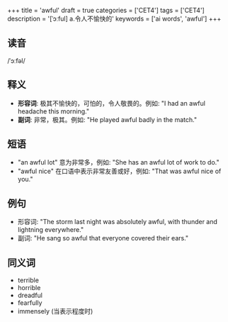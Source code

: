 +++
title = 'awful'
draft = true
categories = ['CET4']
tags = ['CET4']
description = '[ˈɔːful] a.令人不愉快的'
keywords = ['ai words', 'awful']
+++

## 读音
/ˈɔːfəl/

## 释义
- **形容词**: 极其不愉快的，可怕的，令人敬畏的。例如: "I had an awful headache this morning."
- **副词**: 非常，极其。例如: "He played awful badly in the match."

## 短语
- "an awful lot" 意为非常多，例如: "She has an awful lot of work to do."
- "awful nice" 在口语中表示非常友善或好，例如: "That was awful nice of you."

## 例句
- 形容词: "The storm last night was absolutely awful, with thunder and lightning everywhere."
- 副词: "He sang so awful that everyone covered their ears."

## 同义词
- terrible
- horrible
- dreadful
- fearfully
- immensely (当表示程度时)
